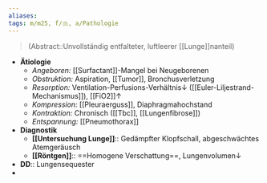 ```yaml
---
aliases: 
tags: m/m25, f/🫁, a/Pathologie
---
```

> (Abstract::Unvollständig entfalteter, luftleerer [[Lunge]]nanteil)
- **Ätiologie**
	- *Angeboren:* [[Surfactant]]-Mangel bei Neugeborenen
	- *Obstruktion:* Aspiration, [[Tumor]], Bronchusverletzung
	- *Resorption:* Ventilation-Perfusions-Verhältnis↓ ([[Euler-Liljestrand-Mechanismus]]), [[FiO2]]↑
	- *Kompression:* [[Pleuraerguss]], Diaphragmahochstand
	- *Kontraktion:* Chronisch ([[Tbc]], [[Lungenfibrose]])
	- *Entspannung:* [[Pneumothorax]]
- **Diagnostik**
	- **[[Untersuchung Lunge]]**:: Gedämpfter Klopfschall, abgeschwächtes Atemgeräusch
	- **[[Röntgen]]**:: ==Homogene Verschattung==, Lungenvolumen↓
- **DD**:: Lungensequester
- 